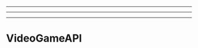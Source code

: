 -------------------------------------------------------------------------
----------------------------------------------------------------------------------------------------
-------------------------------------------------------
# VideoGameAPI
